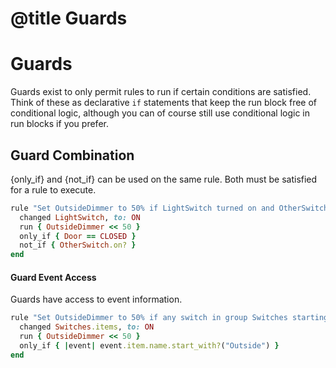 # @title Guards

# Guards

Guards exist to only permit rules to run if certain conditions are satisfied. Think of these
as declarative `if` statements that keep the run block free of conditional logic, although
you can of course still use conditional logic in run blocks if you prefer. 

## Guard Combination

{only_if} and {not_if} can be used on the same rule. Both must be satisfied for a rule to execute.

```ruby
rule "Set OutsideDimmer to 50% if LightSwitch turned on and OtherSwitch is OFF and Door is CLOSED" do
  changed LightSwitch, to: ON
  run { OutsideDimmer << 50 }
  only_if { Door == CLOSED }
  not_if { OtherSwitch.on? }
end
```


#### Guard Event Access

Guards have access to event information.

```ruby
rule "Set OutsideDimmer to 50% if any switch in group Switches starting with Outside is switched On" do
  changed Switches.items, to: ON
  run { OutsideDimmer << 50 }
  only_if { |event| event.item.name.start_with?("Outside") }
end
```

